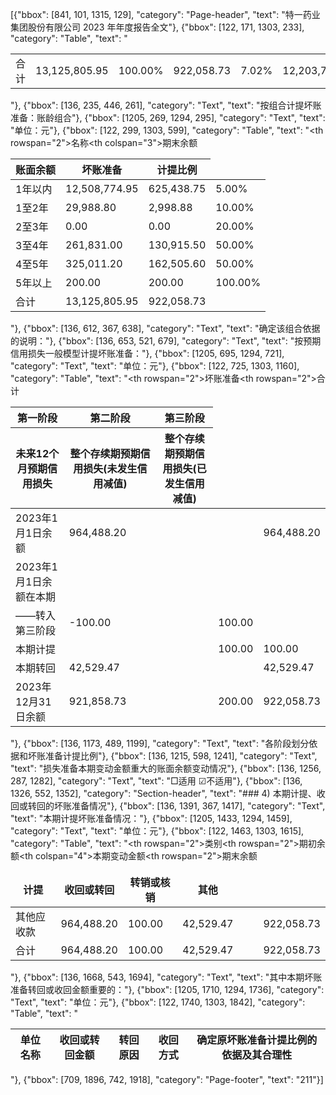 [{"bbox": [841, 101, 1315, 129], "category": "Page-header", "text": "特一药业集团股份有限公司 2023 年年度报告全文"}, {"bbox": [122, 171, 1303, 233], "category": "Table", "text": "<table><tr><td>合计</td><td>13,125,805.95</td><td>100.00%</td><td>922,058.73</td><td>7.02%</td><td>12,203,747.22</td><td>14,817,956.16</td><td>100.00%</td><td>964,488.20</td><td>6.51%</td><td>13,853,467.96</td></tr></table>"}, {"bbox": [136, 235, 446, 261], "category": "Text", "text": "按组合计提坏账准备：账龄组合"}, {"bbox": [1205, 269, 1294, 295], "category": "Text", "text": "单位：元"}, {"bbox": [122, 299, 1303, 599], "category": "Table", "text": "<table><thead><tr><th rowspan=\"2\">名称</th><th colspan=\"3\">期末余额</th></tr><tr><th>账面余额</th><th>坏账准备</th><th>计提比例</th></tr></thead><tbody><tr><td>1年以内</td><td>12,508,774.95</td><td>625,438.75</td><td>5.00%</td></tr><tr><td>1至2年</td><td>29,988.80</td><td>2,998.88</td><td>10.00%</td></tr><tr><td>2至3年</td><td>0.00</td><td>0.00</td><td>20.00%</td></tr><tr><td>3至4年</td><td>261,831.00</td><td>130,915.50</td><td>50.00%</td></tr><tr><td>4至5年</td><td>325,011.20</td><td>162,505.60</td><td>50.00%</td></tr><tr><td>5年以上</td><td>200.00</td><td>200.00</td><td>100.00%</td></tr><tr><td>合计</td><td>13,125,805.95</td><td>922,058.73</td><td></td></tr></tbody></table>"}, {"bbox": [136, 612, 367, 638], "category": "Text", "text": "确定该组合依据的说明："}, {"bbox": [136, 653, 521, 679], "category": "Text", "text": "按预期信用损失一般模型计提坏账准备："}, {"bbox": [1205, 695, 1294, 721], "category": "Text", "text": "单位：元"}, {"bbox": [122, 725, 1303, 1160], "category": "Table", "text": "<table><thead><tr><th rowspan=\"2\">坏账准备</th><th>第一阶段</th><th>第二阶段</th><th>第三阶段</th><th rowspan=\"2\">合计</th></tr><tr><th>未来12个月预期信用损失</th><th>整个存续期预期信用损失(未发生信用减值)</th><th>整个存续期预期信用损失(已发生信用减值)</th></tr></thead><tbody><tr><td>2023年1月1日余额</td><td>964,488.20</td><td></td><td></td><td>964,488.20</td></tr><tr><td>2023年1月1日余额在本期</td><td></td><td></td><td></td><td></td></tr><tr><td>——转入第三阶段</td><td>-100.00</td><td></td><td>100.00</td><td></td></tr><tr><td>本期计提</td><td></td><td></td><td>100.00</td><td>100.00</td></tr><tr><td>本期转回</td><td>42,529.47</td><td></td><td></td><td>42,529.47</td></tr><tr><td>2023年12月31日余额</td><td>921,858.73</td><td></td><td>200.00</td><td>922,058.73</td></tr></tbody></table>"}, {"bbox": [136, 1173, 489, 1199], "category": "Text", "text": "各阶段划分依据和坏账准备计提比例"}, {"bbox": [136, 1215, 598, 1241], "category": "Text", "text": "损失准备本期变动金额重大的账面余额变动情况"}, {"bbox": [136, 1256, 287, 1282], "category": "Text", "text": "□适用 ☑不适用"}, {"bbox": [136, 1326, 552, 1352], "category": "Section-header", "text": "### 4) 本期计提、收回或转回的坏账准备情况"}, {"bbox": [136, 1391, 367, 1417], "category": "Text", "text": "本期计提坏账准备情况："}, {"bbox": [1205, 1433, 1294, 1459], "category": "Text", "text": "单位：元"}, {"bbox": [122, 1463, 1303, 1615], "category": "Table", "text": "<table><thead><tr><th rowspan=\"2\">类别</th><th rowspan=\"2\">期初余额</th><th colspan=\"4\">本期变动金额</th><th rowspan=\"2\">期末余额</th></tr><tr><th>计提</th><th>收回或转回</th><th>转销或核销</th><th>其他</th></tr></thead><tbody><tr><td>其他应收款</td><td>964,488.20</td><td>100.00</td><td>42,529.47</td><td></td><td></td><td>922,058.73</td></tr><tr><td>合计</td><td>964,488.20</td><td>100.00</td><td>42,529.47</td><td></td><td></td><td>922,058.73</td></tr></tbody></table>"}, {"bbox": [136, 1668, 543, 1694], "category": "Text", "text": "其中本期坏账准备转回或收回金额重要的："}, {"bbox": [1205, 1710, 1294, 1736], "category": "Text", "text": "单位：元"}, {"bbox": [122, 1740, 1303, 1842], "category": "Table", "text": "<table><thead><tr><th>单位名称</th><th>收回或转回金额</th><th>转回原因</th><th>收回方式</th><th>确定原坏账准备计提比例的依据及其合理性</th></tr></thead></table>"}, {"bbox": [709, 1896, 742, 1918], "category": "Page-footer", "text": "211"}]